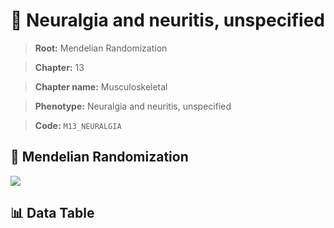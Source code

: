 # 🧪 Neuralgia and neuritis, unspecified

> **Root:** Mendelian Randomization

> **Chapter:** 13  

> **Chapter name:** Musculoskeletal

> **Phenotype:** Neuralgia and neuritis, unspecified  

> **Code:** `M13_NEURALGIA`

## 🧬 Mendelian Randomization  

<img src="/MR/Figures/Forward/M13_NEURALGIA.png"/>

## 📊 Data Table

<CsvTableMRF src="/MR_Data/Forward/M13_NEURALGIA.csv"/>
